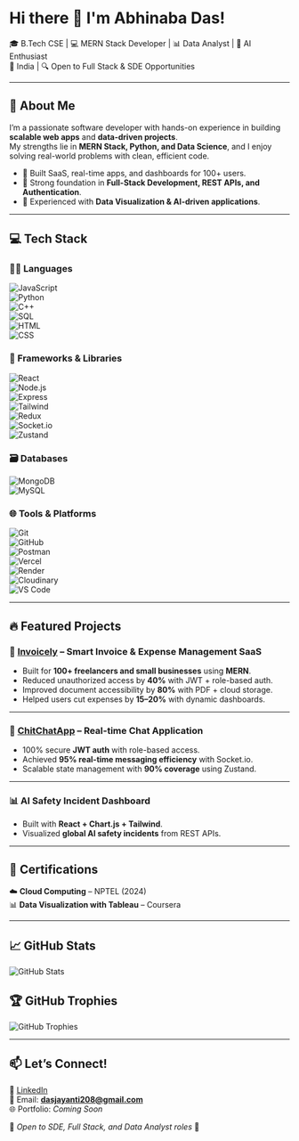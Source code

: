 # Hi there 👋 I'm Abhinaba Das!  
🎓 B.Tech CSE | 💻 MERN Stack Developer | 📊 Data Analyst | 🤖 AI Enthusiast  
📍 India | 🔍 Open to Full Stack & SDE Opportunities  

---

## 🚀 About Me  
I’m a passionate software developer with hands-on experience in building **scalable web apps** and **data-driven projects**.  
My strengths lie in **MERN Stack, Python, and Data Science**, and I enjoy solving real-world problems with clean, efficient code.  

- 🔹 Built SaaS, real-time apps, and dashboards for 100+ users.  
- 🔹 Strong foundation in **Full-Stack Development, REST APIs, and Authentication**.  
- 🔹 Experienced with **Data Visualization & AI-driven applications**.  

---

## 💻 Tech Stack  

### 👨‍💻 Languages  
![JavaScript](https://skillicons.dev/icons?i=js)  
![Python](https://skillicons.dev/icons?i=python)  
![C++](https://skillicons.dev/icons?i=cpp)  
![SQL](https://skillicons.dev/icons?i=mysql)  
![HTML](https://skillicons.dev/icons?i=html)  
![CSS](https://skillicons.dev/icons?i=css)  

### 🧱 Frameworks & Libraries  
![React](https://skillicons.dev/icons?i=react)  
![Node.js](https://skillicons.dev/icons?i=nodejs)  
![Express](https://skillicons.dev/icons?i=express)  
![Tailwind](https://skillicons.dev/icons?i=tailwind)  
![Redux](https://skillicons.dev/icons?i=redux)  
![Socket.io](https://skillicons.dev/icons?i=socketio)  
![Zustand](https://img.shields.io/badge/Zustand-764ABC?style=for-the-badge&logo=zustand&logoColor=white)  

### 🗃️ Databases  
![MongoDB](https://skillicons.dev/icons?i=mongodb)  
![MySQL](https://skillicons.dev/icons?i=mysql)  

### 🌐 Tools & Platforms  
![Git](https://skillicons.dev/icons?i=git)  
![GitHub](https://skillicons.dev/icons?i=github)  
![Postman](https://skillicons.dev/icons?i=postman)  
![Vercel](https://skillicons.dev/icons?i=vercel)  
![Render](https://img.shields.io/badge/Render-46E3B7?style=for-the-badge&logo=render&logoColor=white)  
![Cloudinary](https://img.shields.io/badge/Cloudinary-4285F4?style=for-the-badge&logo=cloudinary&logoColor=white)  
![VS Code](https://skillicons.dev/icons?i=vscode)  


---

## 🔥 Featured Projects  

### 🧾 [Invoicely](https://github.com/Abhinaba35/Invoicely) – Smart Invoice & Expense Management SaaS  
- Built for **100+ freelancers and small businesses** using **MERN**.  
- Reduced unauthorized access by **40%** with JWT + role-based auth.  
- Improved document accessibility by **80%** with PDF + cloud storage.  
- Helped users cut expenses by **15–20%** with dynamic dashboards.  

---

### 💬 [ChitChatApp](https://github.com/Abhinaba35/ChitChatApp) – Real-time Chat Application  
- 100% secure **JWT auth** with role-based access.  
- Achieved **95% real-time messaging efficiency** with Socket.io.  
- Scalable state management with **90% coverage** using Zustand.  

---

### 📊 AI Safety Incident Dashboard  
- Built with **React + Chart.js + Tailwind**.  
- Visualized **global AI safety incidents** from REST APIs.  

---

## 📜 Certifications  
☁️ **Cloud Computing** – NPTEL (2024)  
📊 **Data Visualization with Tableau** – Coursera  

---

## 📈 GitHub Stats  

![GitHub Stats](https://github-readme-stats.vercel.app/api?username=Abhinaba35&show_icons=true&theme=radical)  

## 🏆 GitHub Trophies  

![GitHub Trophies](https://github-profile-trophy.vercel.app/?username=Abhinaba35&theme=onedark&margin-w=15&margin-h=15)  

---

## 📫 Let’s Connect!  
🔗 [LinkedIn](https://www.linkedin.com/in/abhinaba-das-cse)  
📧 Email: **dasjayanti208@gmail.com**  
🌐 Portfolio: *Coming Soon*  

💼 *Open to SDE, Full Stack, and Data Analyst roles* 🚀
